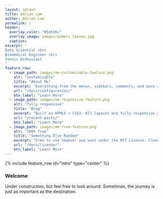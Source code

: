 ```yaml
---
layout: splash
title: Adrian Lam
author: Adrian Lam
permalink: /
header:
  overlay_color: "#5e616c"
  overlay_image: images/aomori_leaves.jpg
  caption:
excerpt: '
Data Scientist <br>
Biomedical Engineer <br>
Tennis Enthusiast
'
feature_row:
  - image_path: images/mm-customizable-feature.png
    alt: "customizable"
    title: "About Me"
    excerpt: "Everything from the menus, sidebars, comments, and more can be configured or set with YAML Front Matter."
    url: "/docs/configuration/"
    btn_label: "Learn More"
  - image_path: images/mm-responsive-feature.png
    alt: "fully responsive"
    title: "Blog"
    excerpt: "Built on HTML5 + CSS3. All layouts are fully responsive with helpers to augment your content."
    url: "/recent-posts/"
    btn_label: "Learn More"
  - image_path: images/mm-free-feature.png
    alt: "100% free"
    title: "Something Else Random"
    excerpt: "Free to use however you want under the MIT License. Clone it, fork it, customize it, whatever!"
    url: "/docs/license/"
    btn_label: "Learn More"
---
```


{% include feature_row id="intro" type="center" %}

### Welcome

Under construction, but feel free to look around. Sometimes, the journey is just as important as the destination. 